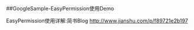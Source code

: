 ##GoogleSample-EasyPermission使用Demo

EasyPermission使用详解:简书Blog http://www.jianshu.com/p/f89721e2b197
